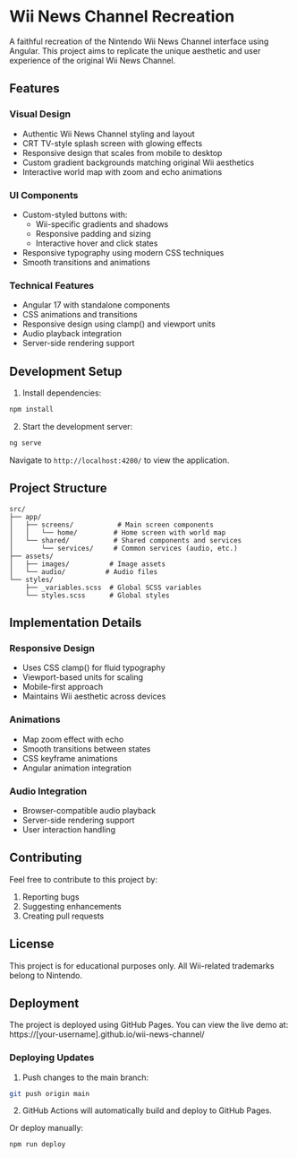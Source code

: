# Wii News Channel Recreation

A faithful recreation of the Nintendo Wii News Channel interface using Angular. This project aims to replicate the unique aesthetic and user experience of the original Wii News Channel.

## Features

### Visual Design
- Authentic Wii News Channel styling and layout
- CRT TV-style splash screen with glowing effects
- Responsive design that scales from mobile to desktop
- Custom gradient backgrounds matching original Wii aesthetics
- Interactive world map with zoom and echo animations

### UI Components
- Custom-styled buttons with:
  - Wii-specific gradients and shadows
  - Responsive padding and sizing
  - Interactive hover and click states
- Responsive typography using modern CSS techniques
- Smooth transitions and animations

### Technical Features
- Angular 17 with standalone components
- CSS animations and transitions
- Responsive design using clamp() and viewport units
- Audio playback integration
- Server-side rendering support

## Development Setup

1. Install dependencies:
```bash
npm install
```

2. Start the development server:
```bash
ng serve
```

Navigate to `http://localhost:4200/` to view the application.

## Project Structure

```
src/
├── app/
│   ├── screens/           # Main screen components
│   │   └── home/         # Home screen with world map
│   └── shared/           # Shared components and services
│       └── services/     # Common services (audio, etc.)
├── assets/
│   ├── images/          # Image assets
│   └── audio/          # Audio files
└── styles/
    ├── _variables.scss  # Global SCSS variables
    └── styles.scss      # Global styles
```

## Implementation Details

### Responsive Design
- Uses CSS clamp() for fluid typography
- Viewport-based units for scaling
- Mobile-first approach
- Maintains Wii aesthetic across devices

### Animations
- Map zoom effect with echo
- Smooth transitions between states
- CSS keyframe animations
- Angular animation integration

### Audio Integration
- Browser-compatible audio playback
- Server-side rendering support
- User interaction handling

## Contributing

Feel free to contribute to this project by:
1. Reporting bugs
2. Suggesting enhancements
3. Creating pull requests

## License

This project is for educational purposes only. All Wii-related trademarks belong to Nintendo.

## Deployment

The project is deployed using GitHub Pages. You can view the live demo at:
https://[your-username].github.io/wii-news-channel/

### Deploying Updates

1. Push changes to the main branch:
```bash
git push origin main
```

2. GitHub Actions will automatically build and deploy to GitHub Pages.

Or deploy manually:
```bash
npm run deploy
```
